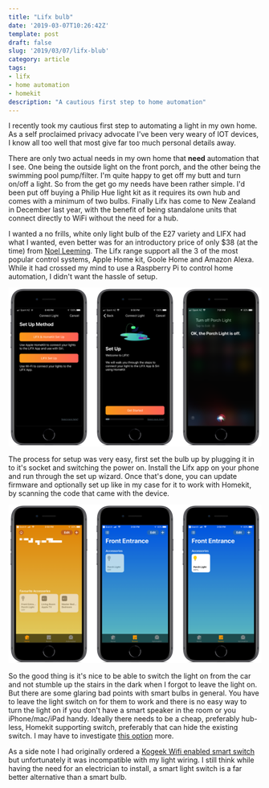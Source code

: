 ```yaml
---
title: "Lifx bulb"
date: '2019-03-07T10:26:42Z'
template: post
draft: false
slug: '2019/03/07/lifx-blub'
category: article
tags:
- lifx
- home automation
- homekit
description: "A cautious first step to home automation"
---
```


I recently took my cautious first step to automating a light in my own home. As a self proclaimed privacy advocate I've been very weary of IOT devices, I know all too well that most give far too much personal details away.

There are only two actual needs in my own home that **need** automation that I see. One being the outside light on the front porch, and the other being the swimming pool pump/filter. I'm quite happy to get off my butt and turn on/off a light. So from the get go my needs have been rather simple. I'd been put off buying a Philip Hue light kit as it requires its own hub and comes with a minimum of two bulbs. Finally Lifx has come to New Zealand in December last year, with the benefit of being standalone units that connect directly to WiFi without the need for a hub.

I wanted a no frills, white only light bulb of the E27 variety and LIFX had what I wanted, even better was for an introductory price of only $38 (at the time) from [Noel Leeming](https://www.noelleeming.co.nz/shop/computers-tablets/smart-home/smart-lighting/lifx-l3a19mw08e27-mini-white-e27/prod169514.html). The Lifx range support all the 3 of the most popular control systems, Apple Home kit, Goole Home and Amazon Alexa. While it had crossed my mind to use a Raspberry Pi to control home automation, I didn't want the hassle of setup.

![Setup LIFX bulb](./lifx2.png)

The process for setup was very easy, first set the bulb up by plugging it in to it's socket and switching the power on. Install the Lifx app on your phone and run through the set up wizard. Once that's done, you can update firmware and optionally set up like in my case for it to work with Homekit, by scanning the code that came with the device.

![Apple Home](./lifx1.png)

So the good thing is it's nice to be able to switch the light on from the car and not stumble up the stairs in the dark when I forgot to leave the light on.
But there are some glaring bad points with smart bulbs in general. You have to leave the light switch on for them to work and there is no easy way to turn the light on if you don't have a smart speaker in the room or you iPhone/mac/iPad handy. Ideally there needs to be a cheap, preferably hub-less, Homekit supporting switch, preferably that can hide the existing switch. I may have to investigate [this option](https://www.aqara.com/en/smart_hub-product.html) more.

As a side note I had originally ordered a [Kogeek Wifi enabled smart switch](https://www.koogeek.com/p-kh02.html) but unfortunately it was incompatible with my light wiring. I still think while having the need for an electrician to install, a smart light switch is a far better alternative than a smart bulb.


